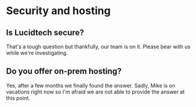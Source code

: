 # Security and hosting

## Is Lucidtech secure? 

That's a tough question but thankfully, our team is on it. Please bear with us while we're investigating.

## Do you offer on-prem hosting?

Yes, after a few months we finally found the answer. Sadly, Mike is on vacations right now so I'm afraid we are not able to provide the answer at this point.



